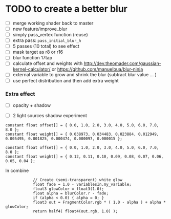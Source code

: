 # TODO to create a better blur

- [ ] merge working shader back to master
- [ ] new feature/improve_blur
- [ ] simply pass_vertex function (reuse)
- [ ] extra pass: `pass_initial_blur_h`
- [ ] 5 passes (10 total) to see effect
- [ ] mask target as r8 or r16
- [ ] blur function 17tap
- [ ] calculate offset and weights with http://dev.theomader.com/gaussian-kernel-calculator/ or https://github.com/manuelbua/blur-ninja
- [ ] external variable to grow and shrink the blur (subtract blur value ... )
- [ ] use perfect distribution and then add extra weight

### Extra effect
- [ ] opacity + shadow
- [ ] 2 light sources shadow experiment


```
constant float offset[] = { 0.0, 1.0, 2.0, 3.0, 4.0, 5.0, 6.0, 7.0, 8.0 };
constant float weight[] = { 0.038973, 0.034483, 0.023884, 0.012949, 0.005495, 0.001825, 0.000474, 0.000097, 0.000015 };

```

```
constant float offset[] = { 0.0, 1.0, 2.0, 3.0, 4.0, 5.0, 6.0, 7.0, 8.0 };
constant float weight[] = { 0.12, 0.11, 0.10, 0.09, 0.08, 0.07, 0.06, 0.05, 0.04 };
```

In combine

```
            // Create (semi-transparent) white glow
            float fade = 1.0 - variablesIn.my_variable;
            float3 glowColor = float3(1.0);
            float alpha = blurColor.r - fade;
            if (alpha < 0.0) { alpha = 0; }
            float3 out = FragmentColor.rgb * ( 1.0 - alpha ) + alpha * glowColor;
            return half4( float4(out.rgb, 1.0) );
```
